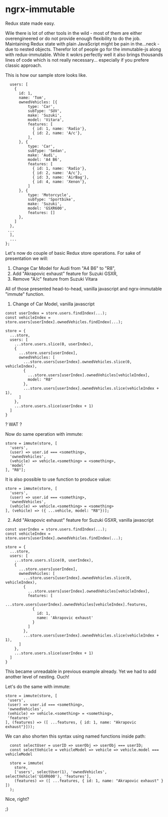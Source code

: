 # ngrx-immutable

Redux state made easy.

Wile there is lot of other tools in the wild - most of them are either overengineered or do not provide enough flexibility to do the job.  Maintaining Redux state with plain JavaScript might be pain in the...neck - due to nested objects. Therefor lot of people go for the immutable-js along with redux-immutable. While it wokrs perfectly well it also brings thousands lines of code which is not really necessary... especially if you prefere classic approach.

This is how our sample store looks like. 

```var store = {
  users: [
    {
      id: 1,
      name: 'Tom',
      ownedVehicles: [{
          type: 'Car',
          subType: 'SUV',
          make: 'Suzuki',
          model: 'Vitara',
          features: [
            { id: 1, name: 'Radio'},
            { id: 2, name: 'A/c'},
          ],
      }, {
          type: 'Car',
          subType: 'Sedan',
          make: 'Audi',
          model: 'A4 B6',
          features: [
            { id: 1, name: 'Radio'},
            { id: 2, name: 'A/c'},
            { id: 3, name: 'AirBag'},
            { id: 4, name: 'Xenon'},
          ]
      }, {
          type: 'Motorcycle',
          subType: 'Sportbike',
          make: 'Suzuki',
          model: 'GSXR600',
          features: []
      },
    ]
  },
 ...
  ],
  ...
};
```

Let's now do couple of basic Redux store operations. 
For sake of presentation we will:

1. Change Car Model for Audi from "A4 B6" to "R8",
2. Add "Akrapovic exhaust" feature for Suzuki GSXR,
3. Remove "A/c" feature from Suzuki Vitara

All of those presented head-to-head, vanilla javascript and ngrx-immutable "immute" function.

1. Change of Car Model, vanilla javascript
```
const userIndex = store.users.findIndex(...);
const vehicleIndex = store.users[userIndex].ownedVehicles.findIndex(...);

store = {
  ...store,
  users: [
    ...store.users.slice(0, userIndex),
    {
      ...store.users[userIndex],
      ownedVehicles: [
        ...store.users[userIndex].ownedVehicles.slice(0, vehicleIndex),
        {
          ...store.users[userIndex].ownedVehicles[vehicleIndex],
          model: "R8"
        },
        ...store.users[userIndex].ownedVehicles.slice(vehicleIndex + 1),
      ]
    },
    ...store.users.slice(userIndex + 1)
  ]
}
```

? WAT ?

Now do same operation with immute:

```
store = immute(store, [
  'users', 
  (user) => user.id === <something>,
  'ownedVehicles',
  (vehicle) => vehicle.<something> = <something>,
  'model'
], "R8"];
```

It is also possible to use function to produce value:

```
store = immute(store, [
  'users', 
  (user) => user.id === <something>,
  'ownedVehicles',
  (vehicle) => vehicle.<something> = <something>
], (vehicle) => ({ ...vehicle, model: "R8"})];
```

2. Add "Akrapovic exhaust" feature for Suzuki GSXR, vanilla javascript

```
const userIndex = store.users.findIndex(...);
const vehicleIndex = store.users[userIndex].ownedVehicles.findIndex(...);

store = {
  ...store,
  users: [
    ...store.users.slice(0, userIndex),
    {
      ...store.users[userIndex],
      ownedVehicles: [
        ...store.users[userIndex].ownedVehicles.slice(0, vehicleIndex),
        {
          ...store.users[userIndex].ownedVehicles[vehicleIndex],
          features: [
            ...store.users[userIndex].ownedVehicles[vehicleIndex].features,
            {
              id: 1,
              name: 'Akrapovic exhaust'
            }
          ]
        },
        ...store.users[userIndex].ownedVehicles.slice(vehicleIndex + 1),
      ]
    },
    ...store.users.slice(userIndex + 1)
  ]
}
```
 This became unreadable in previous example already. 
 Yet we had to add another level of nesting. 
 Ouch!
 
 Let's do the same with immute:
 ```
store = immute(store, [
  'users', 
  (user) => user.id === <something>,
  'ownedVehicles',
  (vehicle) => vehicle.<something> = <something>,
  'features'
], (features) => ([ ...features, { id: 1, name: "Akrapovic exhaust"}]));
```

We can also shorten this syntax using named functions inside path:

```
  const selectUser = userID => userObj => userObj === userID;
  const selectVehicle = vehicleModel => vehicle => vehicle.model === vehicleModel
  
  store = immute(
    store, 
    ['users', selectUser(1), 'ownedVehicles', selectVehicle('GSXR600'), 'features'], 
    (features) => ([ ...features, { id: 1, name: "Akrapovic exhaust" } ])
  );
```
Nice, right?


;)
